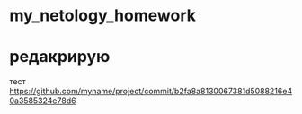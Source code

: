 # my_netology_homework
# редакрирую
тест
https://github.com/myname/project/commit/b2fa8a8130067381d5088216e40a3585324e78d6